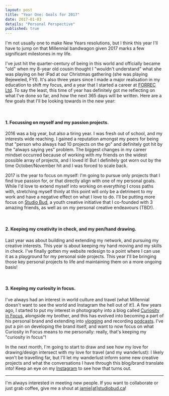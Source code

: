 ```yaml
---
layout: post
title: "Year One: Goals for 2017"
date: 2017-01-03
details: "Personal Perspective"
published: true
---
```


I'm not usually one to make New Years resolutions, but I think this year I'll have to jump on that Millennial bandwagon given 2017 marks a few significant milestones in my life. 

I've just hit the quarter-century of being in this world and officially became "old" when my 8-year old cousin thought I "wouldn't understand" what she was playing on her iPad at our Christmas gathering (she was playing Bejeweled, FYI). It's also three years since I made a major realisation in my education to shift my focus, and a year that I started a career at <a href="http://www.forrec.com" target="_blank">FORREC Ltd</a>. To say the least, this time of year has definitely got me reflecting on what I've done so far, and how the next 365 days will be written. Here are a few goals that I'll be looking towards in the new year:

<br>
<h4 class="article-subheading">1. Focussing on myself and my passion projects.</h4>

2016 was a big year, but also a tiring year. I was fresh out of school, and my interests wide reaching. I gained a reputation amongst my peers for being that "person who always had 10 projects on the go" and definitely got hit by the "always saying yes" problem. The biggest changes in my career mindset occurred because of working with my friends on the widest possible array of projects, and I loved it! But I definitely got worn out by the time October/November hit and I was forced to scale back. 

2017 is the year to focus on myself: I'm going to pursue only projects that I find true passion for, or that directly align with one of my personal goals. While I'd love to extend myself into working on everything I cross paths with, stretching myself thinly at this point will only be a detriment to my work and have a negative effect on what I love to do. I'll be putting more focus on <a href="http://www.jamiemkwan.com/projects/studiobud" target="_blank">Studio Bud</a>, a youth creative initiative that I co-founded with 3 amazing friends, as well as on my personal creative endeavours (TBD!). 

<br>
<h4 class="article-subheading">2. Keeping my creativity in check, and my pen/hand drawing.</h4>

Last year was about building and extending my network, and pursuing my creative interests. This year is about keeping my hand moving and my skills in check. I've finally gotten my website redesign to a point where I can use it as a playground for my personal side projects. This year I'll be bringing those key personal projects to life and maintaining them on a more ongoing basis!  

<br>
<h4 class="article-subheading">3. Keeping my curiosity in focus.</h4>

I've always had an interest in world culture and travel (what Millennial doesn't want to see the world and Instagram the hell out of it!). A few years ago, I started to put my interest in photography into a blog called <a href="https://www.curiosityinfocus.tumblr.com">Curiosity in Focus</a>, alongside my brother, and this has evolved into becoming a part of his personal brand and extending into <a href="http://bit.ly/ChinaForOne">vlogging</a> and recording <a href="https://www.reallyfuckingcool.ca">podcasts</a>. I've put a pin on developing the brand itself, and want to now focus on what Curiosity in Focus means to me personally: really, that's keeping my "curiosity in focus"!

In the next month, I'm going to start to draw and see how my love for drawing/design intersect with my love for travel (and my wanderlust): I likely won't be travelling far, but I'll let my wanderlust inform some new creative projects and what the conversations I have through this blog/brand translate into! Keep an eye on my <a href="https://www.instagram.com/jamiemkwan">Instagram</a> to see how that turns out.

<hr class="xs-thick-hr" align="left">

I'm always interested in meeting new people. If you want to collaborate or just grab coffee, give me a shout at <a href="mailto:jamie@studiobud.ca?Subject=Hello!" target="_top">jamie[at]studiobud.ca</a>!
